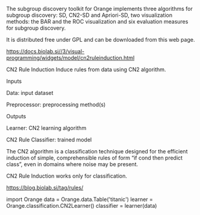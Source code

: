 The subgroup discovery toolkit for Orange implements three algorithms for subgroup discovery: SD, CN2-SD and Apriori-SD, two visualization methods: the BAR and the ROC visualization and six evaluation measures for subgroup discovery.

It is distributed free under GPL and can be downloaded from this web page.


https://docs.biolab.si//3/visual-programming/widgets/model/cn2ruleinduction.html

CN2 Rule Induction
Induce rules from data using CN2 algorithm.

Inputs

Data: input dataset

Preprocessor: preprocessing method(s)

Outputs

Learner: CN2 learning algorithm

CN2 Rule Classifier: trained model

The CN2 algorithm is a classification technique designed for the efficient induction of simple, comprehensible rules of form “if cond then predict class”, even in domains where noise may be present.

CN2 Rule Induction works only for classification.


https://blog.biolab.si/tag/rules/

import Orange
data = Orange.data.Table('titanic')
learner = Orange.classification.CN2Learner()
classifier = learner(data)
